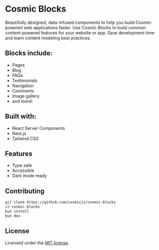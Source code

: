 # Cosmic Blocks

Beautifully designed, data-infused components to help you build Cosmic-powered web applications faster. Use Cosmic Blocks to build common content-powered features for your website or app. Save development time and learn content modeling best practices.

## Blocks include:

- Pages
- Blog
- FAQs
- Testimonials
- Navigation
- Comments
- Image gallery
- and more!

## Built with:

- React Server Components
- Next.js
- Tailwind CSS

## Features

- Type safe
- Accessible
- Dark mode ready

## Contributing

```bash
git clone https://github.com/cosmicjs/cosmic-blocks
cd cosmic-blocks
bun install
bun dev
```

## License

Licensed under the [MIT license](https://github.com/cosmicjs/cosmic-blocks/blob/main/LICENSE.md).

